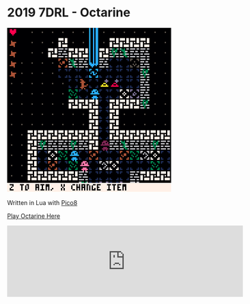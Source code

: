 # 2019 7DRL - Octarine

![Screenshot](octarine_005.png)

Written in Lua with [Pico8](https://www.lexaloffle.com/pico-8.php)

[Play Octarine Here](https://draconis.itch.io/octarine)

<iframe src="https://itch.io/embed/379373" width="552" height="167" frameborder="0"></iframe>
